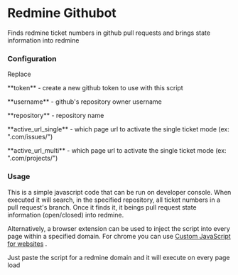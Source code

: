 # Redmine Githubot
Finds redmine ticket numbers in github pull requests and brings state information into redmine


### Configuration
Replace

\*\*token** - create a new github token to use with this script

\*\*username** - github's repository owner username

\*\*repository** - repository name

\*\*active_url_single** - which page url to activate the single ticket mode (ex: ".com/issues/")

\*\*active_url_multi** - which page url to activate the single ticket mode (ex: ".com/projects/")


### Usage
This is a simple javascript code that can be run on developer console. When executed it will search, in the specified repository, all ticket numbers in a pull request's branch. Once it finds it, it beings pull request state information (open/closed) into redmine.

Alternatively, a browser extension can be used to inject the script into every page within a specified domain.
For chrome you can use [Custom JavaScript for websites](https://chrome.google.com/webstore/detail/custom-javascript-for-web/poakhlngfciodnhlhhgnaaelnpjljija) .

Just paste the script for a redmine domain and it will execute on every page load
